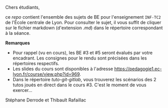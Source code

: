 Chers étudiants,

ce _repo_ contient l'ensemble des sujets de BE pour l'enseignement `INF-TC2` de l'École centrale de Lyon. Pour consulter le sujet, il vous suffit de cliquer sur le fichier markdown (d'extension _.md_) dans le répertoire correspondant à la séance.

**Remarques**

 - Pour rappel (vu en cours), les BE #3 et #5 seront évalués par votre encadrant. Les consignes pour le rendu sont précisées dans les répertoires respectifs.    
 - Les slides du cours sont disponibles à l'adresse https://pedagogie1.ec-lyon.fr/course/view.php?id=969.
 - Dans le répertoire _tuto-git-gitlab_, vous trouverez les scénarios des 2 tutos joués en direct dans le cours #3. C'est le moment de vous exercer...

Stéphane Derrode et Thibault Rafaillac
